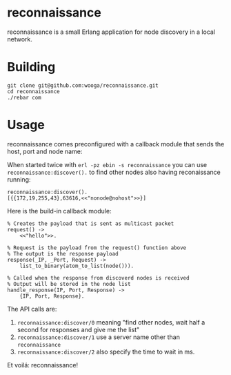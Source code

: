 reconnaissance
=== 

reconnaissance is a small Erlang application for node discovery in a local network.

# Building

```
git clone git@github.com:wooga/reconnaissance.git
cd reconnaissance
./rebar com
```

# Usage

reconnaissance comes preconfigured with a callback module that sends the host, port and node name:

When started twice with `erl -pz ebin -s reconnaissance` you can use `reconnaissance:discover().` to find other nodes also having reconaissance running:

```
reconnaissance:discover().
[{{172,19,255,43},63616,<<"nonode@nohost">>}]
```

Here is the build-in callback module:

```
% Creates the payload that is sent as multicast packet
request() ->
    <<"hello">>.

% Request is the payload from the request() function above
% The output is the response payload
response(_IP, _Port, Request) ->
    list_to_binary(atom_to_list(node())).

% Called when the response from discoverd nodes is received 
% Output will be stored in the node list
handle_response(IP, Port, Response) ->
    {IP, Port, Response}.
```

The API calls are:

1. `reconnaissance:discover/0` meaning "find other nodes, wait half a second for responses and give me the list"
2. `reconnaissance:discover/1` use a server name other than `reconnaissance`
3. `reconnaissance:discover/2` also specify the time to wait in ms.

Et voilá: reconnaissance!